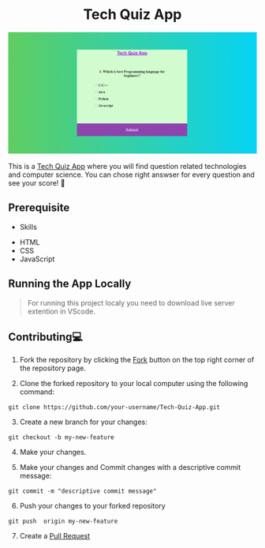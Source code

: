  <div align="center">

<h1>Tech Quiz App</h1>

![Tech quiz app image](./assets/app-img.png)

</div>

This is a [Tech Quiz App](https://shivam-sharma7.github.io/Tech-Quiz-App/) where you will find question related technologies and computer science. You can chose right answser for every question and see your score! 💯

## Prerequisite
* Skills
- HTML
- CSS
- JavaScript

## Running the App Locally
> For running this project localy you need to download live server extention in VScode. 
## Contributing💻
1. Fork the repository by clicking the [Fork](https://github.com/shivam-sharma7/Tech-Quiz-App/fork) button on the top right corner of the repository page.

2. Clone the forked repository to your local computer using the following command:
```
git clone https://github.com/your-username/Tech-Quiz-App.git
```
3. Create a new branch for your changes:
```
git checkout -b my-new-feature
```

4. Make your changes.

5.  Make your changes and Commit changes with a descriptive commit message:
```
git commit -m "descriptive commit message"
```

6. Push your changes to your forked repository
```
git push  origin my-new-feature
```
7. Create a [Pull Request](https://docs.github.com/en/pull-requests/collaborating-with-pull-requests/proposing-changes-to-your-work-with-pull-requests/creating-a-pull-request)
